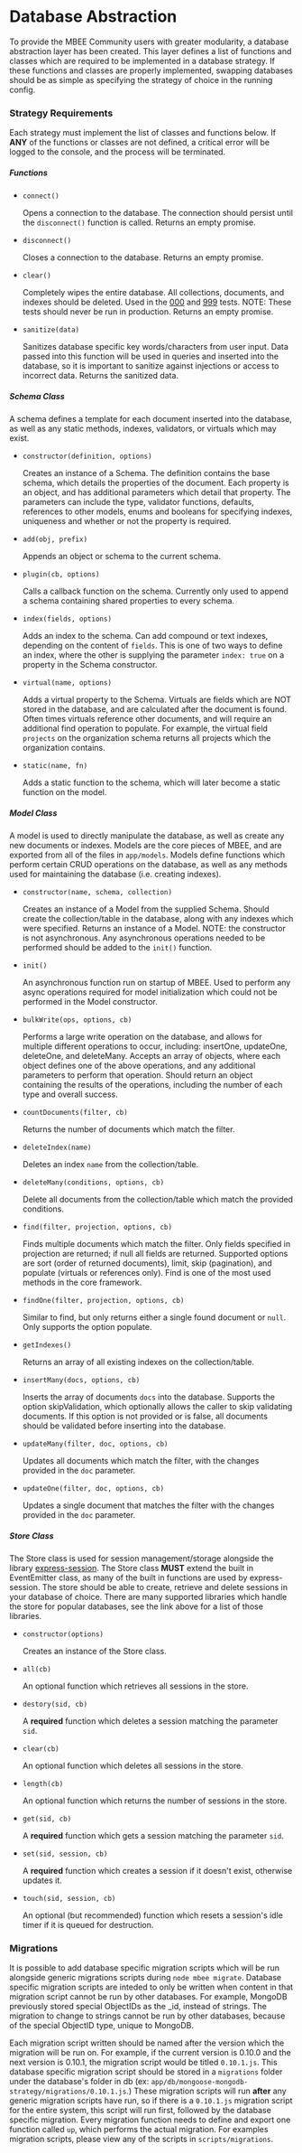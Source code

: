 # Database Abstraction
To provide the MBEE Community users with greater modularity, a database
abstraction layer has been created. This layer defines a list of functions and
classes which are required to be implemented in a database strategy. If these
functions and classes are properly implemented, swapping databases should be as
simple as specifying the strategy of choice in the running config.

### Strategy Requirements
Each strategy must implement the list of classes and functions below. If **ANY**
of the functions or classes are not defined, a critical error will be logged to
the console, and the process will be terminated.

##### Functions

* `connect()`

    Opens a connection to the database. The connection should persist until the
    `disconnect()` function is called. Returns an empty promise.
    
* `disconnect()`

    Closes a connection to the database. Returns an empty promise.
    
* `clear()`

    Completely wipes the entire database. All collections, documents, and
    indexes should be deleted. Used in the [000](./test.module_000-init.html)
    and [999](./test.module_999-wrap-up.html) tests. NOTE: These tests should
    never be run in production. Returns an empty promise.
    
* `sanitize(data)`

    Sanitizes database specific key words/characters from user input. Data
    passed into this function will be used in queries and inserted into the
    database, so it is important to sanitize against injections or access to
    incorrect data. Returns the sanitized data.
    
##### Schema Class
A schema defines a template for each document inserted into the database, as
well as any static methods, indexes, validators, or virtuals which may exist. 

* `constructor(definition, options)`

    Creates an instance of a Schema. The definition contains the base schema,
    which details the properties of the document. Each property is an object,
    and has additional parameters which detail that property. The parameters can
    include the type, validator functions, defaults, references to other models,
    enums and booleans for specifying indexes, uniqueness and whether or not the
    property is required.
    
* `add(obj, prefix)`

    Appends an object or schema to the current schema.
    
* `plugin(cb, options)`

    Calls a callback function on the schema. Currently only used to append a
    schema containing shared properties to every schema.
    
* `index(fields, options)`

    Adds an index to the schema. Can add compound or text indexes, depending on
    the content of `fields`. This is one of two ways to define an index, where
    the other is supplying the parameter `index: true` on a property in the
    Schema constructor.
    
* `virtual(name, options)`

    Adds a virtual property to the Schema. Virtuals are fields which are NOT
    stored in the database, and are calculated after the document is found.
    Often times virtuals reference other documents, and will require an
    additional find operation to populate. For example, the virtual field
    `projects` on the organization schema returns all projects which the
    organization contains.
    
* `static(name, fn)`

    Adds a static function to the schema, which will later become a static
    function on the model.
    
    
##### Model Class
A model is used to directly manipulate the database, as well as create any new
documents or indexes. Models are the core pieces of MBEE, and are exported from
all of the files in `app/models`. Models define functions which perform certain
CRUD operations on the database, as well as any methods used for maintaining the
database (i.e. creating indexes).

* `constructor(name, schema, collection)`

    Creates an instance of a Model from the supplied Schema. Should create the
    collection/table in the database, along with any indexes which were
    specified. Returns an instance of a Model. NOTE: the constructor is not
    asynchronous. Any asynchronous operations needed to be performed should be
    added to the `init()` function.
    
* `init()`

    An asynchronous function run on startup of MBEE. Used to perform any async
    operations required for model initialization which could not be performed
    in the Model constructor.
    
* `bulkWrite(ops, options, cb)`

    Performs a large write operation on the database, and allows for multiple
    different operations to occur, including: insertOne, updateOne, deleteOne,
    and deleteMany. Accepts an array of objects, where each object defines one
    of the above operations, and any additional parameters to perform that
    operation. Should return an object containing the results of the operations,
    including the number of each type and overall success.
    
* `countDocuments(filter, cb)`

    Returns the number of documents which match the filter.
    
* `deleteIndex(name)`

    Deletes an index `name` from the collection/table.
    
* `deleteMany(conditions, options, cb)`

    Delete all documents from the collection/table which match the provided
    conditions.
    
* `find(filter, projection, options, cb)`

    Finds multiple documents which match the filter. Only fields specified in
    projection are returned; if null all fields are returned. Supported options
    are sort (order of returned documents), limit, skip (pagination), and 
    populate (virtuals or references only). Find is one of the most used methods
    in the core framework.
    
* `findOne(filter, projection, options, cb)`

    Similar to find, but only returns either a single found document or `null`.
    Only supports the option populate.
    
* `getIndexes()`

    Returns an array of all existing indexes on the collection/table.
    
* `insertMany(docs, options, cb)`

    Inserts the array of documents `docs` into the database. Supports the option
    skipValidation, which optionally allows the caller to skip validating
    documents. If this option is not provided or is false, all documents should
    be validated before inserting into the database.
     
* `updateMany(filter, doc, options, cb)`

    Updates all documents which match the filter, with the changes provided in
    the `doc` parameter.
     
* `updateOne(filter, doc, options, cb)`

    Updates a single document that matches the filter with the changes provided
    in the `doc` parameter.
    
##### Store Class
The Store class is used for session management/storage alongside the library
[express-session](https://github.com/expressjs/session). The Store class
**MUST** extend the built in EventEmitter class, as many of the built in
functions are used by express-session. The store should be able to create, 
retrieve and delete sessions in your database of choice. There are many
supported libraries which handle the store for popular databases, see the link
above for a list of those libraries.

* `constructor(options)`

    Creates an instance of the Store class.
    
* `all(cb)`

    An optional function which retrieves all sessions in the store.
    
* `destory(sid, cb)`

    A **required** function which deletes a session matching the parameter
    `sid`.
    
* `clear(cb)`

    An optional function which deletes all sessions in the store.
    
* `length(cb)`

    An optional function which returns the number of sessions in the store.
    
* `get(sid, cb)`

    A **required** function which gets a session matching the parameter `sid`.
    
* `set(sid, session, cb)`

    A **required** function which creates a session if it doesn't exist,
    otherwise updates it.
    
* `touch(sid, session, cb)`

    An optional (but recommended) function which resets a session's idle timer
    if it is queued for destruction.
    
### Migrations
It is possible to add database specific migration scripts which will be run
alongside generic migrations scripts during `node mbee migrate`. Database
specific migration scripts are inteded to only be written when content in that
migration script cannot be run by other databases. For example, MongoDB
previously stored special ObjectIDs as the _id, instead of strings. The
migration to change to strings cannot be run by other databases, because of the
special ObjectID type, unique to MongoDB.

Each migration script written should be named after the version which the
migration will be run on. For example, if the current version is 0.10.0 and the
next version is 0.10.1, the migration script would be titled `0.10.1.js`. This
database specific migration script should be stored in a `migrations` folder
under the database's folder in db (ex:
`app/db/mongoose-mongodb-strategy/migrations/0.10.1.js`.) These migration
scripts will run **after** any generic migration scripts have run, so if there
is a `0.10.1.js` migration script for the entire system, this script will run
first, followed by the database specific migration. Every migration function
needs to define and export one function called `up`, which performs the actual
migration. For examples migration scripts, please view any of the scripts in
`scripts/migrations`.


    
    

